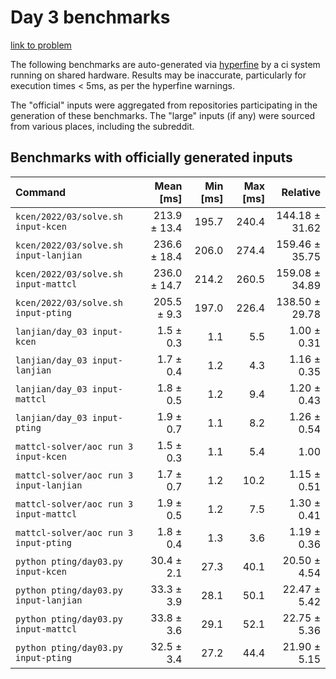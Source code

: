 # Day 3 benchmarks

[link to problem](http://adventofcode.com/2022/day/3)

The following benchmarks are auto-generated via [hyperfine](https://github.com/sharkdp/hyperfine) by a ci system running on shared hardware. Results may be inaccurate, particularly for execution times < 5ms, as per the hyperfine warnings.

The "official" inputs were aggregated from repositories participating in the generation of these benchmarks. The "large" inputs (if any) were sourced from various places, including the subreddit.

## Benchmarks with officially generated inputs
| Command | Mean [ms] | Min [ms] | Max [ms] | Relative |
|:---|---:|---:|---:|---:|
| `kcen/2022/03/solve.sh input-kcen` | 213.9 ± 13.4 | 195.7 | 240.4 | 144.18 ± 31.62 |
| `kcen/2022/03/solve.sh input-lanjian` | 236.6 ± 18.4 | 206.0 | 274.4 | 159.46 ± 35.75 |
| `kcen/2022/03/solve.sh input-mattcl` | 236.0 ± 14.7 | 214.2 | 260.5 | 159.08 ± 34.89 |
| `kcen/2022/03/solve.sh input-pting` | 205.5 ± 9.3 | 197.0 | 226.4 | 138.50 ± 29.78 |
| `lanjian/day_03 input-kcen` | 1.5 ± 0.3 | 1.1 | 5.5 | 1.00 ± 0.31 |
| `lanjian/day_03 input-lanjian` | 1.7 ± 0.4 | 1.2 | 4.3 | 1.16 ± 0.35 |
| `lanjian/day_03 input-mattcl` | 1.8 ± 0.5 | 1.2 | 9.4 | 1.20 ± 0.43 |
| `lanjian/day_03 input-pting` | 1.9 ± 0.7 | 1.1 | 8.2 | 1.26 ± 0.54 |
| `mattcl-solver/aoc run 3 input-kcen` | 1.5 ± 0.3 | 1.1 | 5.4 | 1.00 |
| `mattcl-solver/aoc run 3 input-lanjian` | 1.7 ± 0.7 | 1.2 | 10.2 | 1.15 ± 0.51 |
| `mattcl-solver/aoc run 3 input-mattcl` | 1.9 ± 0.5 | 1.2 | 7.5 | 1.30 ± 0.41 |
| `mattcl-solver/aoc run 3 input-pting` | 1.8 ± 0.4 | 1.3 | 3.6 | 1.19 ± 0.36 |
| `python pting/day03.py input-kcen` | 30.4 ± 2.1 | 27.3 | 40.1 | 20.50 ± 4.54 |
| `python pting/day03.py input-lanjian` | 33.3 ± 3.9 | 28.1 | 50.1 | 22.47 ± 5.42 |
| `python pting/day03.py input-mattcl` | 33.8 ± 3.6 | 29.1 | 52.1 | 22.75 ± 5.36 |
| `python pting/day03.py input-pting` | 32.5 ± 3.4 | 27.2 | 44.4 | 21.90 ± 5.15 |
